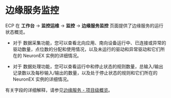 # 边缘服务监控

ECP 在 **工作台** -> **监控运维** -> **监控** -> **边缘服务监控** 页面提供了边缘服务的运行状态概览。

- 对于 数据采集功能，您可以查看北向应用、南向设备运行中、已连接或异常的驱动数量，点位数的分配和使用情况，以及未运行的驱动和异常驱动和它们所在的 NeuronEX 实例的详细情况。

- 对于 数据处理功能，您可以查看运行中和停止状态的规则数量，总输入/输出记录数以及每秒输入/输出的数量，以及处于停止状态的规则和它们所在的 NeuronEX 实例的详细情况。


有关字段的详细解释，请参见[边缘服务 - 项目级概览](../edge_service/edge_project_statistics.md)。




